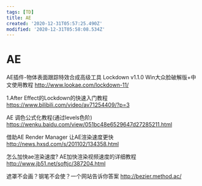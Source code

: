 ```yaml
---
tags: [TD]
title: AE
created: '2020-12-31T05:57:25.490Z'
modified: '2020-12-31T05:58:08.534Z'
---
```


# AE

AE插件-物体表面跟踪特效合成高级工具 Lockdown v1.1.0 Win大众脸破解版+中文使用教程
http://www.lookae.com/lockdown-11/

1.After Effect的Lockdown的快速入门教程
https://www.bilibili.com/video/av71254409/?p=3

AE 调色公式化教程(通过levels色阶)
https://wenku.baidu.com/view/051bc48e6529647d27285211.html

借助AE Render Manager 让AE渲染速度更快
http://news.hxsd.com/s/201102/134358.html

怎么加快ae渲染速度? AE加快渲染视频速度的详细教程
http://www.jb51.net/softjc/387204.html

遮罩不会画？钢笔不会使？一个网站告诉你答案
http://bezier.method.ac/

